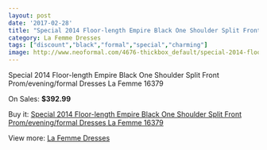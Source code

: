 ```yaml
---
layout: post
date: '2017-02-28'
title: "Special 2014 Floor-length Empire Black One Shoulder Split Front Prom/evening/formal Dresses La Femme 16379"
category: La Femme Dresses
tags: ["discount","black","formal","special","charming"]
image: http://www.neoformal.com/4676-thickbox_default/special-2014-floor-length-empire-black-one-shoulder-split-front-prom-evening-formal-dresses-la-femme-16379.jpg
---
```

Special 2014 Floor-length Empire Black One Shoulder Split Front Prom/evening/formal Dresses La Femme 16379

On Sales: **$392.99**
<a href="https://www.neoformal.com/en/la-femme-dresses/1740-special-2014-floor-length-empire-black-one-shoulder-split-front-prom-evening-formal-dresses-la-femme-16379.html"><amp-img layout="responsive" width="600" height="600" src="//www.neoformal.com/4676-thickbox_default/special-2014-floor-length-empire-black-one-shoulder-split-front-prom-evening-formal-dresses-la-femme-16379.jpg" alt="Special 2014 Floor-length Empire Black One Shoulder Split Front Prom/evening/formal Dresses La Femme 16379 0" /></a>
<a href="https://www.neoformal.com/en/la-femme-dresses/1740-special-2014-floor-length-empire-black-one-shoulder-split-front-prom-evening-formal-dresses-la-femme-16379.html"><amp-img layout="responsive" width="600" height="600" src="//www.neoformal.com/4679-thickbox_default/special-2014-floor-length-empire-black-one-shoulder-split-front-prom-evening-formal-dresses-la-femme-16379.jpg" alt="Special 2014 Floor-length Empire Black One Shoulder Split Front Prom/evening/formal Dresses La Femme 16379 1" /></a>
<a href="https://www.neoformal.com/en/la-femme-dresses/1740-special-2014-floor-length-empire-black-one-shoulder-split-front-prom-evening-formal-dresses-la-femme-16379.html"><amp-img layout="responsive" width="600" height="600" src="//www.neoformal.com/4678-thickbox_default/special-2014-floor-length-empire-black-one-shoulder-split-front-prom-evening-formal-dresses-la-femme-16379.jpg" alt="Special 2014 Floor-length Empire Black One Shoulder Split Front Prom/evening/formal Dresses La Femme 16379 2" /></a>
<a href="https://www.neoformal.com/en/la-femme-dresses/1740-special-2014-floor-length-empire-black-one-shoulder-split-front-prom-evening-formal-dresses-la-femme-16379.html"><amp-img layout="responsive" width="600" height="600" src="//www.neoformal.com/4677-thickbox_default/special-2014-floor-length-empire-black-one-shoulder-split-front-prom-evening-formal-dresses-la-femme-16379.jpg" alt="Special 2014 Floor-length Empire Black One Shoulder Split Front Prom/evening/formal Dresses La Femme 16379 3" /></a>

Buy it: [Special 2014 Floor-length Empire Black One Shoulder Split Front Prom/evening/formal Dresses La Femme 16379](https://www.neoformal.com/en/la-femme-dresses/1740-special-2014-floor-length-empire-black-one-shoulder-split-front-prom-evening-formal-dresses-la-femme-16379.html "Special 2014 Floor-length Empire Black One Shoulder Split Front Prom/evening/formal Dresses La Femme 16379")

View more: [La Femme Dresses](https://www.neoformal.com/en/16-la-femme-dresses "La Femme Dresses")